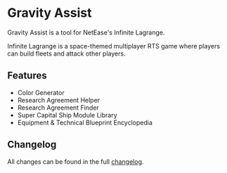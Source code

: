 # Gravity Assist

Gravity Assist is a tool for NetEase's Infinite Lagrange.

Infinite Lagrange is a space-themed multiplayer RTS game where players can build fleets and attack other players.

## Features

- Color Generator
- Research Agreement Helper
- Research Agreement Finder
- Super Capital Ship Module Library
- Equipment & Technical Blueprint Encyclopedia

## Changelog

All changes can be found in the full [changelog](https://gravity-assist.netlify.app/).